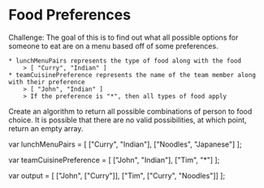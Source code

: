 # Food Preferences

Challenge:
The goal of this is to find out what all possible options for someone to eat are on a menu based off of some preferences.

    * lunchMenuPairs represents the type of food along with the food
        > [ "Curry", "Indian" ]
    * teamCuisinePreference represents the name of the team member along with their preference
        > [ "John", "Indian" ]
        > If the preference is "*", then all types of food apply

Create an algorithm to return all possible combinations of person to food choice. It is possible that there are no valid possibilities, at which point, return an empty array.

var lunchMenuPairs = [
    ["Curry", "Indian"],
    ["Noodles", "Japanese"]
];

var teamCuisinePreference = [
    ["John", "Indian"],
    ["Tim", "*"]
];


var output = [
    ["John", ["Curry"]],
    ["Tim", ["Curry", "Noodles"]]
];

